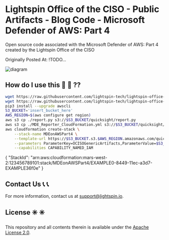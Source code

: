 # Lightspin Office of the CISO - Public Artifacts - Blog Code - Microsoft Defender of AWS: Part 4

Open source code associated with the Microsoft Defender of AWS: Part 4 created by the Lightspin Office of the CISO

Originally Posted At: !TODO...

![diagram](../mde_part4/MdePart4Diagram.jpg)

## How do I use this :thinking: :thinking: ??

```bash
wget https://raw.githubusercontent.com/lightspin-tech/lightspin-office-of-the-ciso/main/blogs/mde_part4/MDE_Reporter_CloudFormation.yml
wget https://raw.githubusercontent.com/lightspin-tech/lightspin-office-of-the-ciso/main/blogs/mde_part4/report.py
pip3 install --upgrade awscli
S3_BUCKET='insert_bucket_here'
AWS_REGION=$(aws configure get region)
aws s3 cp ./report.py s3://$S3_BUCKET/quicksight/report.py
aws s3 cp ./MDE_Reporter_CloudFormation.yml s3://$S3_BUCKET/quicksight/MDE_Reporter_CloudFormation.yml
aws cloudformation create-stack \
    --stack-name MDEonAWSPart4 \
    --template-url https://$S3_BUCKET.s3.$AWS_REGION.amazonaws.com/quicksight/MDE_Reporter_CloudFormation.yml \
    --parameters ParameterKey=OCISOGenericArtifacts,ParameterValue=$S3_BUCKET \
    --capabilities CAPABILITY_NAMED_IAM
```

{
    "StackId": "arn:aws:cloudformation:mars-west-2:123456789101:stack/MDEonAWSPart4/EXAMPLE0-8449-11ec-a3d7-EXAMPLE36f0e"
}

## Contact Us :telephone_receiver: :telephone_receiver:

For more information, contact us at support@lightspin.io.

## License :eight_spoked_asterisk: :eight_spoked_asterisk:

This repository and all contents therein is available under the [Apache License 2.0](https://github.com/lightspin-tech/red-kube/blob/main/LICENSE).